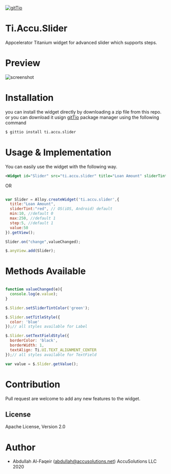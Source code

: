 [![gitTio](http://gitt.io/badge.svg)](http://gitt.io/component/ti.accu.slider)

# Ti.Accu.Slider

Appcelerator Titanium widget for advanced slider which supports steps.

# Preview

![screenshot](https://user-images.githubusercontent.com/1428547/102104391-d05f6180-3e36-11eb-89cd-b063ac066463.png)


# Installation 
you can install the widget directly by downloading a zip file from this repo. or you can download it usign [gitTio](http://gitt.io) package manager using the following command

```sh
$ gittio install ti.accu.slider
```

# Usage & Implementation

You can easily use the widget with the following way.

```xml
<Widget id="Slider" src="ti.accu.slider" title="Loan Amount" sliderTint="red" min="10" max="250" step="5" width="Ti.UI.FILL" value="70" onChange="valueChanged"/>
```

OR

```js

var Slider = Alloy.createWidget('ti.accu.slider',{
  title:"Loan Amount",
  sliderTint:"red", // OS(iOS, Android) default
  min:10, //default 0
  max:250, //default 1
  step:5, //default 1
  value:50
}).getView();

Slider.on("change",valueChanged);

$.anyView.add(Slider);

```

# Methods Available

```js

function valueChanged(e){
  console.log(e.value);
}

$.Slider.setSliderTintColor('green');

$.Slider.setTitleStyle({
  color: 'blue'
});// all styles available for Label 

$.Slider.setTextFieldStyle({
  borderColor: 'black',
  borderWidth: 1,
  textAlign: Ti.UI.TEXT_ALIGNMENT_CENTER
});// all styles available for TextField

var value = $.Slider.getValue();

```

# Contribution 
Pull request are welcome to add any new features to the widget.

License
----

Apache License, Version 2.0

# Author 
 - Abdullah Al-Faqeir (abdullah@accusolutions.net) AccuSolutions LLC 2020

